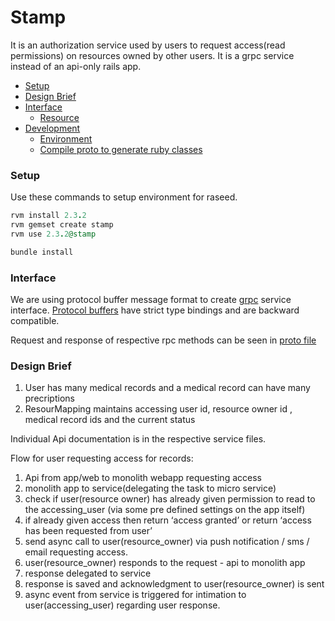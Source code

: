 # Stamp

It is an authorization service used by users to request access(read permissions) on resources owned by other users. It is 
a grpc service instead of an api-only rails app.

- [Setup](#setup)
- [Design Brief](#design-brief)
- [Interface](#interface)
  - [Resource](https://github.com/NestAway/raseed-interface/wiki/Tax)
- [Development](#development)
  - [Environment](#environment)
  - [Compile proto to generate ruby classes](#compile-proto-to-generate-ruby-classes)

### Setup

Use these commands to setup environment for raseed.
```ruby
rvm install 2.3.2
rvm gemset create stamp
rvm use 2.3.2@stamp

bundle install
```
### Interface
We are using protocol buffer message format to create [grpc](https://grpc.io/docs/tutorials/basic/ruby.html) service interface.
[Protocol buffers](https://developers.google.com/protocol-buffers/) have strict type bindings and are backward compatible.

Request and response of respective rpc methods can be seen in [proto file](https://github.com/ravilakhotia2006/stamp/blob/master/lib/proto/resource.proto)

### Design Brief

1. User has many medical records and a medical record can have many precriptions
2. ResourMapping maintains accessing user id, resource owner id , medical record ids and the current status

Individual Api documentation is in the respective service files.

Flow for user requesting access for records:

1. Api from app/web to monolith webapp requesting access
2. monolith app to service(delegating the task to micro service)
3. check if user(resource owner) has already given permission to read to the accessing_user (via some pre defined settings on the app itself)
4. if already given access then return ‘access granted’ or return ‘access has been requested from user’
5. send async call to user(resource_owner) via push notification / sms / email requesting access.
6. user(resource_owner) responds to the request - api to monolith app
7. response delegated to service
8. response is saved and acknowledgment to user(resource_owner) is sent
9. async event from service is triggered for intimation to user(accessing_user) regarding user response.
